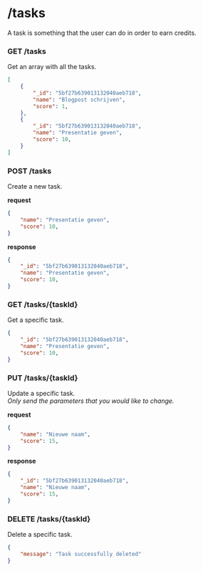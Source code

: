 # /tasks
A task is something that the user can do in order to earn credits.

### GET /tasks
Get an array with all the tasks.

```json
[
    {
        "_id": "5bf27b639013132040aeb718",
        "name": "Blogpost schrijven",
        "score": 1,
    },
    {
        "_id": "5bf27b639013132040aeb718",
        "name": "Presentatie geven",
        "score": 10,
    }
]
```

### POST /tasks
Create a new task.

**request**
```json
{
    "name": "Presentatie geven",
    "score": 10,
}
```
**response**
```json
{
    "_id": "5bf27b639013132040aeb718",
    "name": "Presentatie geven",
    "score": 10,
}
```

### GET /tasks/{taskId}
Get a specific task.

```json
{
    "_id": "5bf27b639013132040aeb718",
    "name": "Presentatie geven",
    "score": 10,
}
```

### PUT /tasks/{taskId}
Update a specific task.  
*Only send the parameters that you would like to change.*

**request**
```json
{
    "name": "Nieuwe naam",
    "score": 15,
}
```
**response**
```json
{
    "_id": "5bf27b639013132040aeb718",
    "name": "Nieuwe naam",
    "score": 15,
}
```

### DELETE /tasks/{taskId}
Delete a specific task.

```json
{
    "message": "Task successfully deleted"
}
```